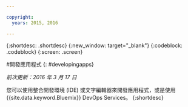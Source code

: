 ```yaml
---

copyright:
  years: 2015, 2016

---
```



{:shortdesc: .shortdesc}
{:new_window: target="_blank"}
{:codeblock: .codeblock}
{:screen: .screen}

#開發應用程式
{: #developingapps}

*前次更新：2016 年 3 月 17 日*

您可以使用整合開發環境 (IDE) 或文字編輯器來開發應用程式，或是使用 {{site.data.keyword.Bluemix}} DevOps Services。
{:shortdesc} 
